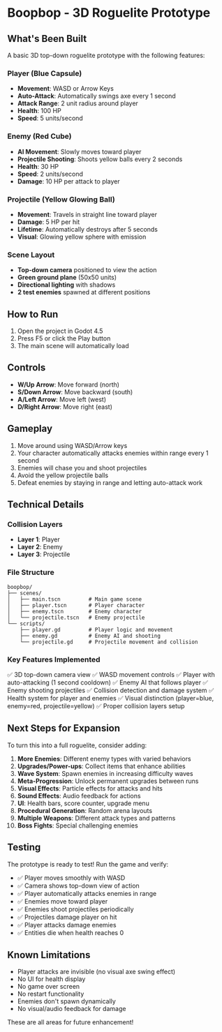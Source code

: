 # Boopbop - 3D Roguelite Prototype

## What's Been Built

A basic 3D top-down roguelite prototype with the following features:

### Player (Blue Capsule)
- **Movement**: WASD or Arrow Keys
- **Auto-Attack**: Automatically swings axe every 1 second
- **Attack Range**: 2 unit radius around player
- **Health**: 100 HP
- **Speed**: 5 units/second

### Enemy (Red Cube)
- **AI Movement**: Slowly moves toward player
- **Projectile Shooting**: Shoots yellow balls every 2 seconds
- **Health**: 30 HP
- **Speed**: 2 units/second
- **Damage**: 10 HP per attack to player

### Projectile (Yellow Glowing Ball)
- **Movement**: Travels in straight line toward player
- **Damage**: 5 HP per hit
- **Lifetime**: Automatically destroys after 5 seconds
- **Visual**: Glowing yellow sphere with emission

### Scene Layout
- **Top-down camera** positioned to view the action
- **Green ground plane** (50x50 units)
- **Directional lighting** with shadows
- **2 test enemies** spawned at different positions

## How to Run

1. Open the project in Godot 4.5
2. Press F5 or click the Play button
3. The main scene will automatically load

## Controls

- **W/Up Arrow**: Move forward (north)
- **S/Down Arrow**: Move backward (south)
- **A/Left Arrow**: Move left (west)
- **D/Right Arrow**: Move right (east)

## Gameplay

1. Move around using WASD/Arrow keys
2. Your character automatically attacks enemies within range every 1 second
3. Enemies will chase you and shoot projectiles
4. Avoid the yellow projectile balls
5. Defeat enemies by staying in range and letting auto-attack work

## Technical Details

### Collision Layers
- **Layer 1**: Player
- **Layer 2**: Enemy
- **Layer 3**: Projectile

### File Structure
```
boopbop/
├── scenes/
│   ├── main.tscn         # Main game scene
│   ├── player.tscn       # Player character
│   ├── enemy.tscn        # Enemy character
│   └── projectile.tscn   # Enemy projectile
└── scripts/
    ├── player.gd         # Player logic and movement
    ├── enemy.gd          # Enemy AI and shooting
    └── projectile.gd     # Projectile movement and collision
```

### Key Features Implemented

✅ 3D top-down camera view
✅ WASD movement controls
✅ Player with auto-attacking (1 second cooldown)
✅ Enemy AI that follows player
✅ Enemy shooting projectiles
✅ Collision detection and damage system
✅ Health system for player and enemies
✅ Visual distinction (player=blue, enemy=red, projectile=yellow)
✅ Proper collision layers setup

## Next Steps for Expansion

To turn this into a full roguelite, consider adding:

1. **More Enemies**: Different enemy types with varied behaviors
2. **Upgrades/Power-ups**: Collect items that enhance abilities
3. **Wave System**: Spawn enemies in increasing difficulty waves
4. **Meta-Progression**: Unlock permanent upgrades between runs
5. **Visual Effects**: Particle effects for attacks and hits
6. **Sound Effects**: Audio feedback for actions
7. **UI**: Health bars, score counter, upgrade menu
8. **Procedural Generation**: Random arena layouts
9. **Multiple Weapons**: Different attack types and patterns
10. **Boss Fights**: Special challenging enemies

## Testing

The prototype is ready to test! Run the game and verify:

- ✅ Player moves smoothly with WASD
- ✅ Camera shows top-down view of action
- ✅ Player automatically attacks enemies in range
- ✅ Enemies move toward player
- ✅ Enemies shoot projectiles periodically
- ✅ Projectiles damage player on hit
- ✅ Player attacks damage enemies
- ✅ Entities die when health reaches 0

## Known Limitations

- Player attacks are invisible (no visual axe swing effect)
- No UI for health display
- No game over screen
- No restart functionality
- Enemies don't spawn dynamically
- No visual/audio feedback for damage

These are all areas for future enhancement!

